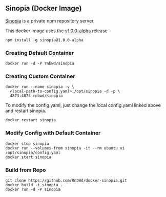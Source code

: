 ## Sinopia (Docker Image)

[Sinopia](https://github.com/rlidwka/sinopia) is a private npm repository server. 

This docker image uses the [v1.0.0-alpha](https://github.com/rlidwka/sinopia/tree/v1.0.0-alpha) release

`npm install -g sinopia@1.0.0-alpha`

### Creating Default Container

`docker run -d -P rnbwd/sinopia`

### Creating Custom Container

    docker run --name sinopia -v \
      <local-path-to-config.yaml>:/opt/sinopia -d -p \
      4873:4873 rnbwd/sinopia

To modify the config.yaml, just change the local config.yaml linked above and restart sinopia.

`docker restart sinopia`

### Modify Config with Default Container 

    docker stop sinopia
    docker run --volumes-from sinopia -it --rm ubuntu vi /opt/sinopia/config.yaml
    docker start sinopia

### Build from Repo

    git clone https://github.com/RnbWd/docker-sinopia.git
    docker build -t sinopia .
    docker run -d -P sinopia

